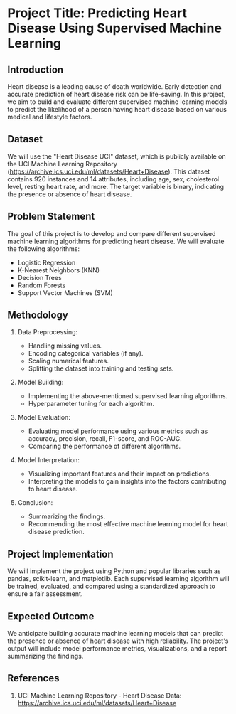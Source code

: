 # Project Title: Predicting Heart Disease Using Supervised Machine Learning

## Introduction
Heart disease is a leading cause of death worldwide. Early detection and accurate prediction of heart disease risk can be life-saving. In this project, we aim to build and evaluate different supervised machine learning models to predict the likelihood of a person having heart disease based on various medical and lifestyle factors.

## Dataset
We will use the "Heart Disease UCI" dataset, which is publicly available on the UCI Machine Learning Repository (https://archive.ics.uci.edu/ml/datasets/Heart+Disease). This dataset contains 920 instances and 14 attributes, including age, sex, cholesterol level, resting heart rate, and more. The target variable is binary, indicating the presence or absence of heart disease.

## Problem Statement
The goal of this project is to develop and compare different supervised machine learning algorithms for predicting heart disease. We will evaluate the following algorithms:
- Logistic Regression
- K-Nearest Neighbors (KNN)
- Decision Trees
- Random Forests
- Support Vector Machines (SVM)

## Methodology
1. Data Preprocessing:
    - Handling missing values.
    - Encoding categorical variables (if any).
    - Scaling numerical features.
    - Splitting the dataset into training and testing sets.

2. Model Building:
    - Implementing the above-mentioned supervised learning algorithms.
    - Hyperparameter tuning for each algorithm.

3. Model Evaluation:
    - Evaluating model performance using various metrics such as accuracy, precision, recall, F1-score, and ROC-AUC.
    - Comparing the performance of different algorithms.

4. Model Interpretation:
    - Visualizing important features and their impact on predictions.
    - Interpreting the models to gain insights into the factors contributing to heart disease.

5. Conclusion:
    - Summarizing the findings.
    - Recommending the most effective machine learning model for heart disease prediction.

## Project Implementation
We will implement the project using Python and popular libraries such as pandas, scikit-learn, and matplotlib. Each supervised learning algorithm will be trained, evaluated, and compared using a standardized approach to ensure a fair assessment.

## Expected Outcome
We anticipate building accurate machine learning models that can predict the presence or absence of heart disease with high reliability. The project's output will include model performance metrics, visualizations, and a report summarizing the findings.

## References
1. UCI Machine Learning Repository - Heart Disease Data: https://archive.ics.uci.edu/ml/datasets/Heart+Disease

